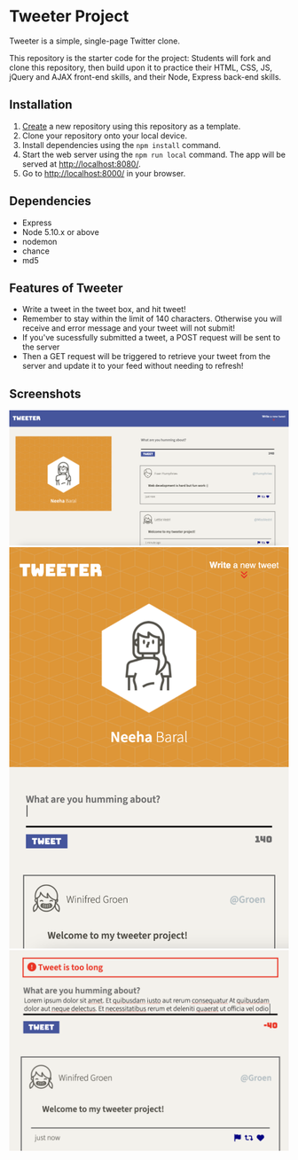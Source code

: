# Tweeter Project

Tweeter is a simple, single-page Twitter clone.

This repository is the starter code for the project: Students will fork and clone this repository, then build upon it to practice their HTML, CSS, JS, jQuery and AJAX front-end skills, and their Node, Express back-end skills.

## Installation

1. [Create](https://docs.github.com/en/repositories/creating-and-managing-repositories/creating-a-repository-from-a-template) a new repository using this repository as a template.
2. Clone your repository onto your local device.
3. Install dependencies using the `npm install` command.
3. Start the web server using the `npm run local` command. The app will be served at <http://localhost:8080/>.
4. Go to <http://localhost:8000/> in your browser.

## Dependencies
- Express
- Node 5.10.x or above
- nodemon
- chance
- md5

## Features of Tweeter

- Write a tweet in the tweet box, and hit tweet!
- Remember to stay within the limit of 140 characters. Otherwise you will receive and error message and your tweet will not submit!
- If you've sucessfully submitted a tweet, a POST request will be sent to the server
- Then a GET request will be triggered to retrieve your tweet from the server and update it to your feed without needing to refresh! 

## Screenshots

!["Desktop view of Tweeter"](https://raw.githubusercontent.com/blueyellow7/tweeter/master/docs/Desktop-view.png)
!["Mobile view of Tweeter"](https://raw.githubusercontent.com/blueyellow7/tweeter/master/docs/Mobile-view.png)
!["Error message if tweet is too long"](https://raw.githubusercontent.com/blueyellow7/tweeter/mater/docs/Error.png)